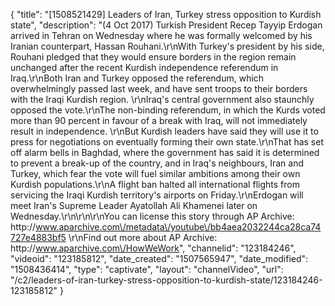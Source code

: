 {
    "title": "[1508521429] Leaders of Iran, Turkey stress opposition to Kurdish state",
    "description": "(4 Oct 2017) Turkish President Recep Tayyip Erdogan arrived in Tehran on Wednesday where he was formally welcomed by his Iranian counterpart, Hassan Rouhani.\r\nWith Turkey's president by his side, Rouhani pledged that they would ensure borders in the region remain unchanged after the recent Kurdish independence referendum in Iraq.\r\nBoth Iran and Turkey opposed the referendum, which overwhelmingly passed last week, and have sent troops to their borders with the Iraqi Kurdish region. \r\nIraq's central government also staunchly opposed the vote.\r\nThe non-binding referendum, in which the Kurds voted more than 90 percent in favour of a break with Iraq, will not immediately result in independence. \r\nBut Kurdish leaders have said they will use it to press for negotiations on eventually forming their own state.\r\nThat has set off alarm bells in Baghdad, where the government has said it is determined to prevent a break-up of the country, and in Iraq's neighbours, Iran and Turkey, which fear the vote will fuel similar ambitions among their own Kurdish populations.\r\nA flight ban halted all international flights from servicing the Iraqi Kurdish territory's airports on Friday.\r\nErdogan will meet Iran's Supreme Leader Ayatollah Ali Khamenei later on Wednesday.\r\n\r\n\r\nYou can license this story through AP Archive: http:\/\/www.aparchive.com\/metadata\/youtube\/bb4aea2032244ca28ca74727e4883bf5 \r\nFind out more about AP Archive: http:\/\/www.aparchive.com\/HowWeWork",
    "channelid": "123184246",
    "videoid": "123185812",
    "date_created": "1507565947",
    "date_modified": "1508436414",
    "type": "captivate",
    "layout": "channelVideo",
    "url": "\/c2\/leaders-of-iran-turkey-stress-opposition-to-kurdish-state\/123184246-123185812"
}